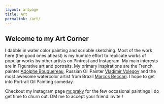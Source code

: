 ```yaml
---
layout: artpage
title: Art
permalink: /art/
---
```


## Welcome to my Art Corner

I dabble in water color painting and scribble sketching. Most of the work here (the good ones atleast) is my humble effort to replicate works of popular works by other artists on Pintrest and Instagram. My main interests are in Figurative art and portraits. My primary inspirations are the French painter [Adolphe Bouguereau](https://www.wikiart.org/en/william-adolphe-bouguereau), Russian Oil Painter [Vladimir Volegov](https://volegov.com/) and the most awesome watercolor artist from Brazil [Marcos Beccari](https://www.instagram.com/marcosbeccari/). I hope to get into Portrait Oil Painting someday.

Checkout my Instagram page [mr.praky](https://www.instagram.com/mr.praky/) for the few occasional paintings I do get time to churn out. DM me to accept your friend invite !
